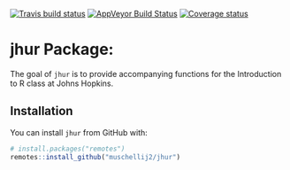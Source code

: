 
[![Travis build
status](https://travis-ci.org/muschellij2/jhur.svg?branch=master)](https://travis-ci.org/muschellij2/jhur)
[![AppVeyor Build
Status](https://ci.appveyor.com/api/projects/status/github/muschellij2/jhur?branch=master&svg=true)](https://ci.appveyor.com/project/muschellij2/jhur)
[![Coverage
status](https://coveralls.io/repos/github/muschellij2/jhur/badge.svg?branch=master)](https://coveralls.io/r/muschellij2/jhur?branch=master)
<!-- README.md is generated from README.Rmd. Please edit that file -->

# jhur Package:

The goal of `jhur` is to provide accompanying functions for the
Introduction to R class at Johns Hopkins.

## Installation

You can install `jhur` from GitHub with:

``` r
# install.packages("remotes")
remotes::install_github("muschellij2/jhur")
```
